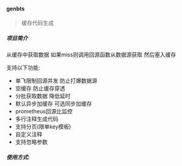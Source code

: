 #### genbts

> 缓存代码生成

##### 项目简介

从缓存中获取数据 如果miss则调用回源函数从数据源获取 然后塞入缓存

支持以下功能:

- 单飞限制回源并发 防止打爆数据源
- 空缓存 防止缓存穿透
- 分批获取数据 降低延时
- 默认异步加缓存 可选同步加缓存
- prometheus回源比监控
- 多行注释生成代码
- 支持分页(限单key模板)
- 自定义注释
- 支持忽略参数

##### 使用方式:

